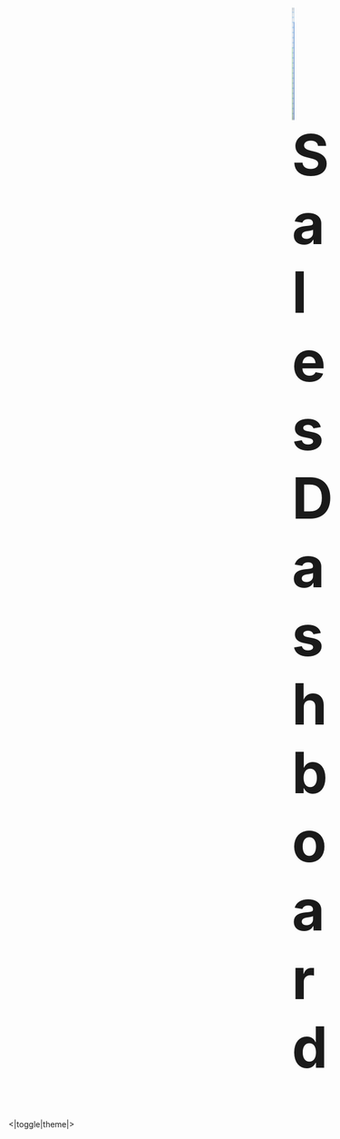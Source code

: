 <h1 style="vertical-align: middle; font-size: 100px; margin-left: 500px;"><img style="vertical-align: middle;" src="./image/salesdashboard-logo.png" width="200" height="200" />Sales Dashboard</h1>
<|toggle|theme|>